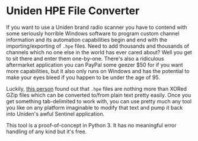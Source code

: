 # Uniden HPE File Converter

If you want to use a Uniden brand radio scanner you have to contend with some seriously horrible Windows software to program custom channel information and its automation capabilities begin and end with the importing/exporting of `.hpe` files. Need to add thousands and thousands of channels which no one else in the world has ever cared about? Well you get to sit there and enter them one-by-one. There's also a ridiculous aftermarket application you can PayPal some geezer $50 for if you want more capabilities, but it also only runs on Windows and has the potential to make your eyes bleed if you happen to be under the age of 95.

Luckily, [this person](https://github.com/sq5bpf/hpe_open) found out that `.hpe` files are nothing more than XORed GZip files which can be converted to/from plain text pretty easily. Once you get something tab-delimited to work with, you can use pretty much any tool you like on any platform imaginable to modify that text and pump it back into Uniden's awful Sentinel application.

This tool is a proof-of-concept in Python 3. It has no meaningful error handling of any kind but it's free.
